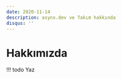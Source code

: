```yaml
---
date: 2020-11-14
description: asynx.dev ve Takım hakkında
disqus: ''
---
```


# Hakkımızda

!!! todo
    Yaz
